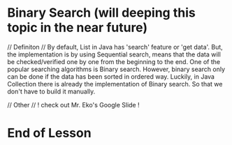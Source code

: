 # Binary Search (will deeping this topic in the near future)

// Definiton //
By default, List in Java has 'search' feature or 'get data'. But, the implementation is by using Sequential search, means that the data will be checked/verified one by one from the beginning to the end.
One of the popular searching algorithms is Binary search. However, binary search only can be done if the data has been sorted in ordered way.
Luckily, in Java Collection there is already the implementation of Binary search. So that we don't have to build it manually.

// Other //
! check out Mr. Eko's Google Slide !

# End of Lesson